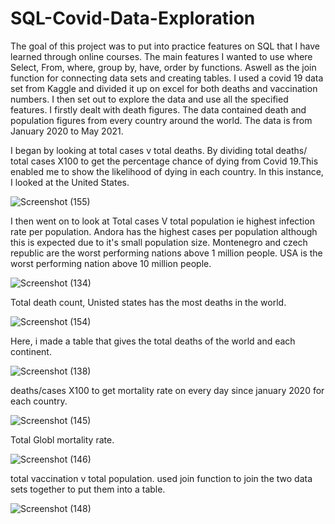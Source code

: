 # SQL-Covid-Data-Exploration

The goal of this project was to put into practice features on SQL that I have learned through online courses. The main features I wanted to use where 
Select, From, where, group by, have, order by functions. Aswell as the join function for connecting data sets and creating tables. I used a covid 19 data set from Kaggle and divided it up on excel for both deaths and vaccination numbers. I then set out to explore the data and use all the specified features. I firstly dealt with death figures. The data contained death and population figures from every country around the world. The data is from January 2020 to May 2021. 

I began by looking at total cases v total deaths. By dividing total deaths/ total cases X100 to get the percentage chance of dying from Covid 19.This enabled me to show the likelihood of dying in each country. In this instance, I looked at the United States. 

![Screenshot (155)](https://user-images.githubusercontent.com/84920516/124523584-94e6ad80-ddef-11eb-9801-9fc3c86a8ea5.png)



I then went on to look at Total cases V total population ie highest infection rate per population. Andora has the highest cases per population although this is expected due to it's small population size. Montenegro and czech republic are the worst performing nations above 1 
million people. USA is the worst performing nation above 10 million people. 

![Screenshot (134)](https://user-images.githubusercontent.com/84920516/124506671-145e8780-ddc4-11eb-8704-0e89a74afede.png)

Total death count, Unisted states has the most deaths in the world. 

![Screenshot (154)](https://user-images.githubusercontent.com/84920516/124523525-5a7d1080-ddef-11eb-8393-b6fadf660c0d.png)


Here, i made a table that gives the total deaths of the world and each continent. 


![Screenshot (138)](https://user-images.githubusercontent.com/84920516/124508795-74efc380-ddc8-11eb-8b0e-d0b2daa2c3ff.png)

deaths/cases X100 to get mortality rate on every day since january 2020 for each country. 

![Screenshot (145)](https://user-images.githubusercontent.com/84920516/124517025-df116400-ddda-11eb-88ce-c589e7752d22.png)

Total Globl mortality rate.

![Screenshot (146)](https://user-images.githubusercontent.com/84920516/124517031-e2a4eb00-ddda-11eb-9ea1-414a7e1e6151.png)

total vaccination v total population. used join function to join the two data sets together to put them into a table. 

![Screenshot (148)](https://user-images.githubusercontent.com/84920516/124519583-a7f28100-dde1-11eb-9252-0ba634b48b16.png)
